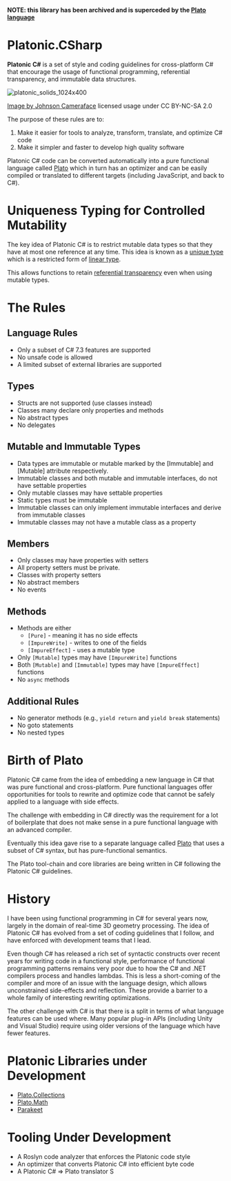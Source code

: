 **NOTE: this library has been archived and is superceded by the [Plato language](https://github.com/cdiggins/plato)**

# Platonic.CSharp

**Platonic C#** is a set of style and coding guidelines for cross-platform C#
that encourage the usage of functional programming, referential transparency,
and immutable data structures. 

![platonic_solids_1024x400](https://user-images.githubusercontent.com/1759994/222923632-e2d85788-47e5-402a-8a2b-753fed88030d.jpg)

[Image by Johnson Cameraface](https://www.flickr.com/photos/54459164@N00/4184437649) licensed usage under CC BY-NC-SA 2.0

The purpose of these rules are to:

1. Make it easier for tools to analyze, transform, translate, and optimize C# code
2. Make it simpler and faster to develop high quality software 

Platonic C# code can be converted automatically into a pure functional language called 
[Plato](https://github.com/cdiggins/plato) 
which in turn has an optimizer and can be easily compiled or translated to different targets 
(including JavaScript, and back to C#). 

# Uniqueness Typing for Controlled Mutability

The key idea of Platonic C# is to restrict mutable data types so that they have at most one reference at any time.
This idea is known as a [unique type](https://en.wikipedia.org/wiki/Uniqueness_type) which is a restricted form 
of [linear type](https://en.wikipedia.org/wiki/Substructural_type_system#Linear_type_systems).

This allows functions to retain [referential transparency](https://en.wikipedia.org/wiki/Referential_transparency) 
even when using mutable types. 

# The Rules

## Language Rules

* Only a subset of C# 7.3 features are supported  
* No unsafe code is allowed 
* A limited subset of external libraries are supported 

## Types 

* Structs are not supported (use classes instead)
* Classes many declare only properties and methods
* No abstract types
* No delegates 

## Mutable and Immutable Types

* Data types are immutable or mutable marked by the [Immutable] and [Mutable] attribute respectively. 
* Immutable classes and both mutable and immutable interfaces, do not have settable properties
* Only mutable classes may have settable properties 
* Static types must be immutable 
* Immutable classes can only implement immutable interfaces and derive from immutable classes
* Immutable classes may not have a mutable class as a property 

## Members 

* Only classes may have properties with setters
* All property setters must be private.
* Classes with property setters 
* No abstract members 
* No events 

## Methods 

* Methods are either 
	* `[Pure]` - meaning it has no side effects
	* `[ImpureWrite]` - writes to one of the fields 
	* `[ImpureEffect]` - uses a mutable type 
* Only `[Mutable]` types may have `[ImpureWrite]` functions
* Both `[Mutable]` and `[Immutable]` types may have `[ImpureEffect]` functions 
* No `async` methods 

## Additional Rules

* No generator methods (e.g., `yield return` and `yield break` statements)
* No goto statements 
* No nested types
 
# Birth of Plato 

Platonic C# came from the idea of embedding a new language in C# that was pure functional and 
cross-platform. Pure functional languages offer opportunities for tools to rewrite and optimize code 
that cannot be safely applied to a language with side effects. 

The challenge with embedding in C# directly was the requirement for a lot of boilerplate that 
does not make sense in a pure functional language with an advanced compiler.   

Eventually this idea gave rise to a separate language called [Plato](https://github.com/cdiggins/plato) 
that uses a subset of C# syntax, but has pure-functional semantics. 

The Plato tool-chain and core libraries are being written in C# following the Platonic C# guidelines.   

# History

I have been using functional programming in C# for several years now, largely in the domain 
of real-time 3D geometry processing. The idea of Platonic C# has evolved from a set of coding 
guidelines that I follow, and have enforced with development teams that I lead.  

Even though C# has released a rich set of syntactic constructs over recent years for 
writing code in a functional style, performance of functional programming patterns remains very poor
due to how the C# and .NET compilers process and handles lambdas. This is less a short-coming 
of the compiler and more of an issue with the language design, which allows unconstrained 
side-effects and reflection. These provide a barrier to a whole family of interesting rewriting optimizations.  

The other challenge with C# is that there is a split in terms of what language features can be used 
where. Many popular plug-in APIs (including Unity and Visual Studio) require using older versions 
of the language which have fewer features.   

# Platonic Libraries under Development  

* [Plato.Collections](https://github.com/cdiggins/Plato.Collections)
* [Plato.Math](https://github.com/cdiggins/Plato.Math)
* [Parakeet](https://github.com/cdiggins/parakeet)

# Tooling Under Development 

* A Roslyn code analyzer that enforces the Platonic code style 
* An optimizer that converts Platonic C# into efficient byte code
* A Platonic C# => Plato translator 
S

